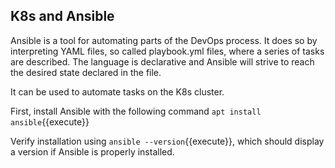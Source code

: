 ## K8s and Ansible

Ansible is a tool for automating parts of the DevOps process. It does so by interpreting YAML files, so called playbook.yml files, where a series of tasks are described. The language is declarative and Ansible will strive to reach the desired state declared in the file.

It can be used to automate tasks on the K8s cluster.

First, install Ansible with the following command `apt install ansible`{{execute}}

Verify installation using `ansible --version`{{execute}}, which should display a version if Ansible is properly installed.
